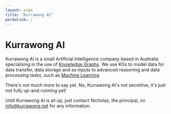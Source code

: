 ```yaml
---
layout: page
title: "Kurrawong AI"
permalink: /
---
```

# Kurrawong AI

Kurrawong AI is a small Artificial Intelligence company based in Australia specialising in the use of [Knowledge Graphs](https://en.wikipedia.org/wiki/Knowledge_graph). We use KGs to model data for data transfer, data storage and as inputs to advanced reasoning and data processing tasks, such as [Machine Learning](https://en.wikipedia.org/wiki/Machine_learning).

There's not much more to say yet. No, Kurrawong AI's not secretive, it's just not fully up-and-running yet!

Until Kurrawong AI is all up, just contact Nicholas, the principal, on <info@kurrawong.net> for any information.
